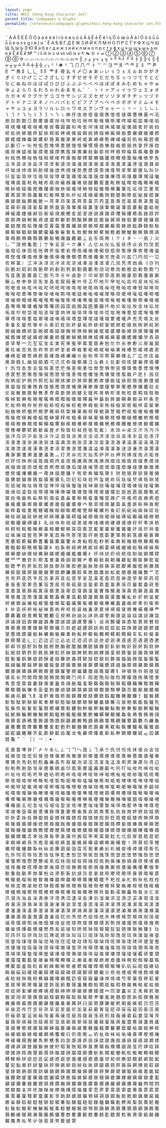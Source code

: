 ```yaml
---
layout: page
title: HKCS (Hong Kong Character Set)
parent_title: Codepages & Glyphs
permalink: /reference/codepages-glyphs/hkcs-hong-kong-character-set.html
---
```


<div id="bpmbook" class="bpmbook" style="direction:ltr;">
<div class="topic_user_field">
<div id="U0">
<p>¨ À Á È É Ê Ò Ó à á è é ê ì í ò ó ø ù ú ü Ā ā Ē ē Ě ě ī ŋ Ō ō œ ū Ǎ ǎ ǐ Ǒ ǒ ǔ ǖ ǘ ǚ ǜ ɐ ɑ ɔ ɛ ɡ ɪ ɵ ʃ ʊ ˆ Ё А Б В Г Д Е Ж З И Й К Л М Н О П Р С Т У Ф Х Ц Ч Ш Щ Ъ Ы Ь Э Ю Я а б в г д е ж з и й к л м н о п р с т у ф х ц ч ш щ ъ ы ь э ю я ё Ế ế Ề ề № ℡ ⅰ ⅱ ⅲ ⅳ ⅴ ⅵ ⅶ ⅷ ⅸ ⅹ ↸ ↹ ⇧ ⏚ ⏛ ① ② ③ ④ ⑤ ⑥ ⑦ ⑧ ⑨ ⑩ ⑴ ⑵ ⑶ ⑷ ⑸ ⑹ ⑺ ⑻ ⑼ ⑽ ═ ║ ╒ ╓ ╔ ╕ ╖ ╗ ╘ ╙ ╚ ╛ ╜ ╝ ╞ ╟ ╠ ╡ ╢ ╣ ╤ ╥ ╦ ╧ ╨ ╩ ╪ ╫ ╬ ╭ ╮ ╯ ╰ ✽ ⺀ ⺄ ⺆ ⺇ ⺈ ⺊ ⺌ ⺍ ⺕ ⺜ ⺝ ⺥ ⺧ ⺪ ⺬ ⺮ ⺶ ⺼ ⺾ ⻆ ⻊ ⻌ ⻍ ⻏ ⻖ ⻗ ⻞ ⻣ ⼳ 々 〆 〇 ぁ あ ぃ い ぅ う ぇ え ぉ お か が き ぎ く ぐ け げ こ ご さ ざ し じ す ず せ ぜ そ ぞ た だ ち ぢ っ つ づ て で と ど な に ぬ ね の は ば ぱ ひ び ぴ ふ ぶ ぷ へ べ ぺ ほ ぼ ぽ ま み む め も ゃ や ゅ ゆ ょ よ ら り る れ ろ ゎ わ ゐ ゑ を ん ゛ ゜ ゝ ゞ ァ ア ィ イ ゥ ウ ェ エ ォ オ カ ガ キ ギ ク グ ケ ゲ コ ゴ サ ザ シ ジ ス ズ セ ゼ ソ ゾ タ ダ チ ヂ ッ ツ ヅ テ デ ト ド ナ ニ ヌ ネ ノ ハ バ パ ヒ ビ ピ フ ブ プ ヘ ベ ペ ホ ボ ポ マ ミ ム メ モ ャ ヤ ュ ユ ョ ヨ ラ リ ル レ ロ ヮ ワ ヰ ヱ ヲ ン ヴ ヵ ヶ ー ヽ ヾ ㇀ ㇁ ㇂ ㇃ ㇄ ㇅ ㇆ ㇇ ㇈ ㇉ ㇊ ㇋ ㇌ ㇍ ㇎ ㇏ ㈱ 㐵 㑀 㑊 㑌 㑤 㑳 㑺 㑽 㑾 㒓 㒖 㒥 㒯 㒼 㓁 㓈 㓟 㓤 㓻 㔆 㔾 㕑 㕓 㕙 㕡 㕭 㕰 㕲 㕷 㕸 㖄 㖗 㖘 㖡 㖥 㖭 㖿 㗁 㗅 㗇 㗊 㗎 㗒 㗖 㗛 㗝 㗱 㗲 㗳 㗻 㗾 㘉 㘘 㘚 㘣 㘥 㘭 㘵 㘹 㘾 㙇 㙈 㙉 㙎 㙟 㙡 㙺 㚁 㚚 㚥 㚪 㚬 㚰 㚱 㚵 㚹 㚼 㛁 㛃 㛄 㛅 㛇 㛈 㛓 㛔 㛖 㛝 㛡 㛢 㛥 㛦 㛵 㜁 㜃 㜈 㜊 㜍 㜜 㜢 㜣 㜥 㜬 㜭 㜰 㜲 㜳 㜺 㝀 㝃 㝢 㝯 㞗 㞠 㞹 㞾 㟖 㟲 㟸 㟻 㠏 㠙 㠠 㠭 㠶 㠸 㡣 㢠 㣃 㣌 㣑 㣔 㣺 㤈 㤔 㤧 㤲 㤿 㥍 㥣 㥸 㦀 㦉 㦊 㦒 㦙 㦛 㦡 㦤 㦸 㧜 㧢 㧥 㧬 㧸 㧻 㧾 㨁 㨃 㨆 㨗 㨘 㨩 㨪 㨴 㩋 㩒 㩗 㩜 㩞 㩦 㩧 㪗 㪫 㪽 㫞 㫠 㫰 㫲 㫻 㬎 㬙 㬢 㬫 㬹 㭂 㭘 㭠 㭱 㭲 㭻 㭼 㮀 㮕 㮖 㮙 㮡 㮼 㮾 㯂 㯄 㯗 㯝 㯬 㯲 㯳 㯴 㰍 㰑 㰕 㰘 㱔 㲋 㳋 㳍 㳑 㳖 㳜 㳫 㳯 㴒 㴓 㴝 㴲 㴻 㵆 㵌 㵎 㵑 㵟 㵢 㵩 㵪 㵯 㵵 㵽 㶅 㶈 㶊 㶏 㶑 㶥 㶭 㶴 㶿 㷆 㷇 㷉 㷌 㷍 㷓 㷛 㷧 㷨 㷫 㷳 㷴 㷷 㷼 㷽 㸆 㹀 㹃 㹈 㹕 㹴 㺨 㺩 㺪 㺭 㺱 㺸 㺿 㻂 㻇 㻊 㻌 㻐 㻑 㻖 㻗 㻚 㻛 㻞 㻡 㻢 㻧 㻩 㻫 㻰 㻳 㻴 㻺 㻼 㻿 㼀 㼄 㼆 㼇 㼎 㽓 㽘 㽙 㽣 㽼 㾓 㿀 㿈 㿗 㿜 㿥 㿭 㿹 㿺 䀄 䀉 䀝 䀹 䁅 䁓 䁗 䁢 䁥 䁪 䁯 䁱 䂨 䂻 䂿 䃈 䃘 䃟 䃸 䃺 䄂 䄃 䄄 䄉 䄎 䄲 䅧 䅬 䅮 䅼 䅿 䆐 䆲 䇄 䇊 䇏 䇛 䇭 䇯 䇹 䈑 䈣 䉀 䉠 䉪 䉶 䉺 䊌 䊔 䊢 䊵 䊹 䊼 䋴 䋻 䋼 䌫 䍮 䎗 䎚 䎺 䏁 䏙 䏟 䏭 䏰 䏲 䐁 䐂 䐓 䐥 䐭 䑺 䒏 䒑 䒟 䒠 䒢 䒰 䒷 䒽 䓀 䓃 䓅 䓎 䓝 䓞 䓟 䓤 䓩 䓪 䓫 䓬 䓴 䔃 䔄 䔉 䔋 䔖 䔛 䔝 䔧 䔮 䔳 䔶 䔻 䔽 䔿 䕃 䕑 䕒 䕕 䕘 䕜 䕡 䕢 䕪 䕭 䕷 䕸 䖅 䖦 䖳 䗚 䗩 䗪 䘃 䘆 䘏 䘕 䘗 䙛 䙺 䚀 䚡 䚻 䛏 䛐 䛵 䛷 䜓 䜘 䜶 䝄 䝎 䝏 䝼 䞘 䞦 䟕 䟭 䟴 䠀 䠋 䠷 䡝 䡱 䢛 䢭 䢮 䣐 䣝 䣭 䣳 䣺 䤆 䤑 䤞 䤥 䤪 䤭 䤵 䤼 䤾 䥅 䥑 䥓 䥥 䥪 䥲 䦉 䦡 䦧 䧟 䧥 䧧 䨏 䨝 䨤 䨵 䪖 䪤 䪴 䪸 䫑 䫤 䫿 䬐 䬙 䬠 䬬 䬷 䭯 䭰 䭲 䭻 䭾 䮎 䮐 䮓 䮖 䮗 䮝 䮽 䮾 䯀 䰄 䰇 䰎 䰲 䰻 䰾 䱀 䱇 䱗 䱛 䱭 䱷 䱻 䱽 䲁 䲅 䲤 䲮 䲰 䲷 䳍 䳡 䳢 䳭 䴇 䴉 䴐 䴴 䵶 䵷 䶉 䶑 䶜 丄 业 东 両 两 丨 个 丬 丯 丶 丷 丽 丿 义 乚 乛 乪 乸 亀 亁 亅 亇 争 亘 亚 亠 亣 亷 亻 亼 亿 从 仪 仫 仮 仸 伃 众 会 伨 伩 伲 伷 伹 佂 佅 佋 佲 侊 侢 侨 侫 侰 侴 侽 俈 俌 俤 俥 俰 俲 俹 俽 倃 倈 倮 倴 倻 偖 偘 偦 偬 傁 傈 傐 傦 傼 働 僐 僙 僟 僡 僴 僼 儁 儍 儎 儫 兖 兠 兪 兴 兹 冂 円 冈 冖 冚 农 冧 冨 冫 冮 冲 决 冴 况 冸 凃 凇 凉 减 凑 凒 凓 凛 凟 凢 凤 凭 凴 凼 凾 刂 刅 刋 刟 删 刦 刧 刴 刼 剗 剙 剠 剨 剳 剹 劏 劐 劔 劚 务 劤 动 劵 効 勅 勌 勐 勑 勠 勡 勹 匁 匤 匧 匬 匲 匳 匸 医 卂 华 卝 卟 卤 卧 卩 卭 却 卽 卾 厓 厠 厢 厦 厨 厩 厪 厫 厮 厰 厶 叁 参 叅 双 叐 发 叒 变 叙 叚 叠 叶 号 叾 吓 吔 吖 吚 吡 吣 启 吲 吴 呋 呍 呩 呪 呭 咅 咏 咓 咔 咗 咜 咞 咣 咤 咲 咴 咹 哋 哌 响 哐 哚 哣 哯 唂 唍 唓 唘 唞 唣 唥 唨 唫 唿 啇 啉 啓 啝 啩 啫 啱 啲 啳 啹 喆 喐 喩 喰 喴 喹 喺 喼 嗁 嗗 嗘 嗞 嗪 嗬 嗰 嗱 嗵 嗻 嘅 嘑 嘞 嘠 嘡 嘢 嘣 嘥 嘭 嘷 噃 噍 噏 噐 噒 噔 噝 噡 噺 噻 噼 嚉 嚊 嚋 嚒 嚞 嚟 嚡 嚤 嚯 嚱 嚹 嚿 囖 团 园 囯 囱 囻 国 圀 圕 圝 圲 圽 圿 坂 坃 坆 坔 块 坛 坟 坧 坺 坾 坿 垈 垊 垍 垐 垜 垡 垧 垪 垴 垻 垾 埄 埈 埗 埝 埞 埦 埯 埾 堃 堒 堢 堦 堺 塀 塄 塇 塜 塟 塩 塬 塲 塳 墒 墙 墚 墧 墪 墰 墵 墶 墻 壋 壐 壜 壠 声 売 壳 壻 夂 处 夅 备 夊 夑 夝 够 夲 头 奥 奵 妉 妔 妚 妟 妬 妰 妷 妸 妿 姄 姉 姙 姫 姯 姰 姸 姹 娂 娋 娍 娒 娚 娡 娤 娧 娪 娫 娬 娽 婅 婔 婙 婡 婣 婨 婫 婮 婱 婹 婾 媁 媂 媆 媈 媑 媖 媙 媠 媡 媤 媫 嫃 嫎 嫏 嫑 嫓 嫤 嫰 嫲 嫺 嫾 嬍 嬑 嬕 嬟 嬫 孁 孄 孆 孊 孏 学 孨 孭 孴 孶 孼 宀 宂 宐 宖 宝 实 実 宪 宷 寃 寕 寗 寛 寳 寿 尅 尓 尔 尜 尞 尠 尣 屉 届 屓 属 屸 岅 岙 岚 岜 岞 岺 峁 峂 峑 峕 峥 峩 峯 峵 峼 崐 崕 崘 崬 崯 崾 嵆 嵈 嵖 嵗 嵛 嵰 嵴 嵸 嵻 嶅 嶋 嶎 嶤 嶫 嶶 嶹 巁 巗 巛 巵 帉 帋 帒 帮 幂 幈 幞 幺 广 広 庆 庒 庙 庽 廍 廐 廴 廸 廹 廻 廼 弌 弍 弎 弥 强 弻 彍 彐 彑 彜 彡 彣 彲 彻 徃 徤 徧 徱 徺 忂 忄 忛 忟 怣 怱 总 恊 恒 恵 恷 恾 悞 悤 悧 悳 惗 惞 惣 惧 惨 惩 惽 愇 愌 愙 愢 愰 愽 慂 慐 慙 慜 慠 慤 慯 慽 憁 憇 憕 憘 憙 憜 憷 憹 懀 懏 懐 懓 懚 懢 戬 户 戹 扌 扨 抂 抅 抐 抝 护 抦 拃 担 拕 拟 拥 挘 挮 挱 挵 挷 捤 捬 捹 捿 掋 掹 揁 揑 揞 揢 揦 揸 揻 揼 揾 搇 搲 搸 携 搻 摚 摱 摼 撍 撑 撯 撴 撶 擀 擓 擝 擡 擥 擧 擪 攊 攑 攞 攟 攰 攴 攵 敍 敟 敫 敭 斅 斆 斈 斉 斋 斵 斾 旑 旔 无 旣 旿 昘 昞 昣 昰 晄 晈 晋 晍 晓 晗 晣 晧 晫 晳 晽 暅 暎 暒 暚 暤 暭 暳 暶 暿 曍 曎 曧 曱 朂 朌 朎 朖 朙 朞 朥 朶 杄 条 杢 杧 杫 杮 枏 枠 枤 枬 枱 枿 柖 柗 柹 柾 栀 栁 栂 栃 栄 栍 栐 栛 栞 栢 栶 样 栾 桇 桊 桕 桖 桝 桥 梄 梈 梘 梦 梶 梹 梽 棃 棅 棊 椀 椁 椂 椃 椉 椘 椙 椚 椛 椬 椶 椾 楃 楆 楕 楡 楤 楧 楲 楳 榀 榅 榊 榘 榟 榢 榲 槀 槑 槕 槖 槡 槩 槹 槺 樃 樋 樌 樚 樜 樫 樬 樭 樳 橃 橅 橌 橒 橓 橗 橣 橥 橱 橴 橺 檂 檊 檏 檙 檝 檧 檫 檱 檲 檵 檾 櫈 櫉 櫊 櫔 櫘 櫶 欅 欝 欵 歒 歗 歯 歴 歺 殁 毁 毜 毡 毪 毺 氜 氱 氵 氷 氹 氺 氽 汉 汘 汚 汮 汵 汹 汿 沟 沢 沪 沯 沲 泋 泎 泟 泪 泿 洂 洅 洆 洤 洦 济 浗 浛 浜 浱 浲 涁 涏 涖 涤 涥 涱 涹 淾 渂 渄 渊 渏 渕 渘 温 渪 湏 湐 湗 湙 湶 湼 溆 溋 溚 溵 溸 溻 滙 滚 滛 滝 滢 滨 滩 滺 漄 漋 漌 漖 漗 漤 漴 漽 潄 潖 潜 潴 潹 澁 澊 澝 澟 澵 澻 澾 濓 濙 濚 濶 濸 瀃 瀞 瀬 灋 灍 灐 灔 灜 灧 灬 灯 灵 灷 灹 灾 灿 炁 炉 炋 炏 炠 炣 炥 炦 炧 点 炻 炼 炽 烀 烄 烌 烐 烕 烖 烟 烱 烵 烾 焅 焝 焩 焫 焬 焳 焴 焵 焻 焾 煀 煅 煊 煏 煑 煗 煫 煱 煳 煵 煶 煷 煺 煼 煾 熈 熌 熎 熑 熖 熘 熢 熣 熭 熴 熷 熺 燑 燝 燫 燵 燶 爀 爉 爎 爏 爕 爖 爗 爤 爥 爫 爮 牀 牐 牕 牗 牜 牦 犂 犇 犏 犔 犟 犭 犲 狍 狢 猂 猄 猐 猨 猪 猫 猬 献 猸 猹 獁 獈 獏 獱 獴 玌 玏 玘 玜 玞 玧 玪 玺 珉 珎 珏 珐 珕 珡 珢 珤 珦 珯 珳 珷 珹 珻 琂 琑 琒 琔 琕 琗 琙 琜 琞 琟 琷 琸 琹 琼 瑃 瑅 瑇 瑈 瑉 瑓 瑖 瑝 瑠 瑡 瑥 瑨 瑫 瑬 瑴 瑶 瑺 璂 璌 璍 璙 璛 璝 璤 璴 璹 瓈 瓌 瓐 瓓 瓧 瓰 瓱 瓲 瓸 甅 甎 甙 甞 甴 电 画 畂 畆 畊 畍 畑 畓 畕 畠 畧 畭 畮 畲 畺 疃 疍 疎 疒 疞 疱 疴 痃 痈 痜 瘂 瘇 瘬 瘻 癀 癍 癎 癏 癑 癔 癦 癧 癯 癳 癴 癶 発 皐 皡 皥 皷 盌 盖 盙 県 眎 眏 眞 眤 眦 眫 着 睃 睘 睲 睷 睸 睺 睻 瞓 瞘 瞯 瞹 瞾 矃 矅 矋 矝 矦 矴 矾 砈 砘 砜 砞 砹 砼 砽 硂 硄 硇 硋 硑 硓 硔 硦 硺 碁 碈 碍 碯 碱 碶 碸 碹 磇 磒 磓 磗 磘 磤 磮 磰 磱 磵 礆 礮 礲 礳 礴 礶 礻 礼 祘 祙 祢 祱 祾 禀 禃 禆 禇 禑 禙 禝 禟 禥 禩 秄 秆 秊 秌 秔 秢 秱 秴 稆 稪 稭 稺 稾 穃 穅 穉 穥 穽 窃 窑 窓 窰 窻 窼 竂 竃 竈 竉 竏 竓 竚 竛 竜 竝 竢 竧 竩 竪 竾 笋 笌 笔 笟 笧 笩 笹 筂 筃 筕 筢 筬 筯 筻 箒 箢 箣 箲 篏 篐 篬 篺 篼 簒 簕 簛 簵 籂 籄 籑 籖 籝 籭 籰 籴 类 籼 籾 粃 粆 粎 粜 粦 粧 粬 粮 粸 糂 糃 糇 糉 糍 糓 糚 糦 糭 糳 糵 糹 糼 紥 絍 絚 絝 綉 綋 綕 綗 綤 綨 綫 綳 緍 総 緐 緓 緔 緜 緤 緥 緵 緽 緾 縇 縧 繛 繥 繧 繬 繮 繿 纎 纒 纟 纤 纬 纺 织 经 统 缆 缷 罀 罁 罇 罉 罎 罒 罓 罱 罸 羏 羓 羗 羣 羮 羴 翝 翧 翺 耂 耈 耝 耠 耥 耮 耯 耱 耻 耼 联 聛 聡 聢 聣 聦 肀 肟 肧 肶 肷 肼 肽 胆 胩 胬 胶 脃 脇 脉 脌 脎 脒 脔 脗 脚 脪 脲 脴 脷 腂 腈 腖 腙 腚 腬 腭 腼 膄 膓 膥 膪 膶 臁 臈 臤 臯 臶 舘 舚 舦 舩 舭 舾 艔 艢 艥 艶 艹 艺 艻 芇 芦 芪 芿 苄 苊 苏 苐 苘 苢 苮 苷 苸 苼 苽 苿 茋 茘 茚 茝 茽 荗 荢 荣 荦 药 莅 莑 莜 莬 莹 莾 菍 菓 菭 萅 萔 萖 萘 萜 萠 萡 萤 萦 萮 萾 葈 葊 葓 葕 葘 葜 葢 葤 葱 葲 葿 蒀 蒈 蒒 蒓 蒖 蒣 蒭 蒽 蒾 蓚 蓞 蓡 蓢 蓤 蓥 蓸 蔃 蔅 蔐 蔳 蔴 蔸 蕂 蕋 蕌 蕒 蕚 蕟 蕯 蕰 蕳 薓 薗 藁 藖 藠 藮 藼 蘂 蘍 蘏 蘐 蘔 蘖 蘨 蘯 虂 虅 虬 虲 虾 蚒 蚠 蚭 蚲 蛯 蝰 蝱 蝽 螆 螋 螌 螥 螩 螱 蟁 蟎 蟖 蟚 蟮 蟵 蠄 蠏 蠘 蠧 蠭 衂 衅 衆 衏 衞 衠 衤 补 衮 袄 袇 袏 袐 袜 袠 袮 袴 袵 袿 装 裇 裏 裦 裵 裿 褀 褤 襃 襇 襍 襔 襥 襷 覀 覇 覉 覊 覑 覔 覥 覧 覩 覼 见 视 觧 訜 訩 訫 訸 訽 詉 詧 詾 誐 誔 誜 誩 誯 誴 諌 諚 諪 諹 謌 謟 謭 謿 譃 譌 譍 譞 譢 譩 讁 讃 讐 讛 讠 设 询 豑 貛 貟 貭 賍 賔 賖 賛 賩 賫 賲 賷 贃 贋 贌 贑 贒 贘 贜 贝 赺 趂 趦 趩 跀 跃 跔 踁 踎 踨 踪 踭 踺 蹆 蹏 蹨 蹱 蹵 蹷 蹾 躀 躧 躭 躰 躶 躹 躼 軃 軎 軚 転 軤 軭 軲 輙 輭 輰 轁 轊 轜 车 轧 轮 输 辠 辥 辧 辳 辵 辶 辷 辸 边 辺 辻 込 达 迁 迊 迌 迏 运 迚 迹 逈 递 逳 逷 遌 遖 遡 遤 遬 邨 邮 邻 郄 酑 酙 酜 酞 酧 酰 酶 酼 醌 醎 醩 醶 醻 釄 釖 釟 釥 釶 釺 釾 鈈 鈎 鈓 鈡 鈨 鈪 鈫 鈵 鈼 鉁 鉄 鉕 鉘 鉝 鉟 鉢 鉫 鉮 鉷 銁 銄 銉 銏 銮 銱 銹 銺 銾 銿 鋔 鋛 鋣 鋥 鋫 鋬 鋲 鋳 鋴 鋶 鋽 錃 錇 錬 錰 錱 鍀 鍁 鍂 鍃 鍄 鍅 鍈 鍟 鍢 鍦 鍨 鍩 鍫 鍮 鍳 鍴 鍸 鍽 鎁 鎄 鎅 鎆 鎇 鎐 鎜 鎠 鎭 鎸 鎻 鎽 鎿 鏆 鏋 鏓 鏛 鏠 鏰 鏱 鏳 鏴 鐁 鐄 鐈 鐗 鐛 鐝 鐤 鐥 鐦 鐧 鐭 鐾 鑂 鑃 鑍 鑔 鑘 鑛 鑥 鑧 鑬 鑹 鑻 钅 钟 钢 铁 铃 铜 银 锭 镇 镸 长 閅 閖 閗 閙 閠 関 閦 閧 閪 门 间 阝 阳 阸 陁 际 陖 险 陻 隁 随 隖 隣 隥 隶 隽 雴 霃 霛 霡 霱 霴 霶 靀 靁 靑 靕 靗 靝 靟 靭 靱 鞇 鞉 鞛 鞟 鞱 鞲 鞴 鞸 鞺 鞽 鞾 韀 韂 韈 韒 韠 韦 韮 韲 韵 頔 頕 頟 頣 頮 頳 頴 顇 顋 顖 顦 顨 顬 页 颴 颷 颹 飃 飇 飈 飊 风 飜 飞 飠 飡 飦 飬 飱 飵 餎 餙 餜 餷 餸 餹 餻 饀 饂 饊 饍 饝 饢 饣 馛 馤 馪 馸 馼 駄 駅 駚 駠 駡 駦 駵 騌 騐 騟 騡 騦 騯 騻 騼 驘 驜 驣 马 骏 骲 骶 骺 骽 髗 髠 髢 髴 髿 鬂 鬉 鬏 鬔 鬪 鬭 鬴 鬹 魀 魐 魩 魿 鮁 鮃 鮋 鮍 鮎 鮏 鮗 鮝 鮟 鮰 鯏 鯝 鯩 鯭 鯱 鯴 鯿 鰂 鰊 鰌 鰐 鰕 鰛 鰟 鰠 鰦 鰯 鰵 鰺 鱅 鱏 鱓 鱝 鱲 鱻 鱼 鴂 鴌 鴖 鴡 鴴 鴹 鵄 鵉 鵎 鵐 鵞 鵭 鵮 鵼 鵾 鶃 鶓 鶥 鶫 鶽 鷀 鷄 鷉 鷔 鷼 鸊 鸌 鸎 鸘 鸜 鸟 鹻 麁 麄 麅 麐 麕 麖 麘 麞 麢 麦 麨 麪 麫 麬 麯 麱 麽 麿 黁 黄 黆 黇 黢 黱 黸 黾 鼂 鼈 鼗 鼦 鼧 鼹 齄 齅 齐 齓 齚 齢 齩 齿 龎 龙 龟 龥 龦 龧 龨 龩 龪 龫 龬 龭 龮 龯 龰 龱 龲 龳 龜 ＂ ＇ ［ ］ ￢ ￤ ￭ </p>
<p>&#x20021; &#x2003e; &#x20046; &#x2004e; &#x20068; &#x20086; &#x20087; &#x2008a; &#x20094; &#x200ca; &#x200cb; &#x200cc; &#x200cd; &#x200d1; &#x200ee; &#x2010c; &#x2010e; &#x20118; &#x201a4; &#x201a9; &#x201ab; &#x201c1; &#x201d4; &#x201f2; &#x20204; &#x2020c; &#x20214; &#x20239; &#x2025b; &#x20274; &#x20275; &#x20299; &#x2029e; &#x202a0; &#x202b7; &#x202bf; &#x202c0; &#x202e5; &#x2030a; &#x20325; &#x20341; &#x20345; &#x20346; &#x20347; &#x2037e; &#x2037f; &#x20380; &#x203a0; &#x203a7; &#x203b5; &#x203c9; &#x203cb; &#x203f5; &#x203fc; &#x20413; &#x20414; &#x2041f; &#x20465; &#x20487; &#x2048e; &#x20491; &#x20492; &#x204a3; &#x204d7; &#x204fc; &#x204fe; &#x20547; &#x2058e; &#x205a5; &#x205b3; &#x205c3; &#x205ca; &#x205d0; &#x205d5; &#x205df; &#x205e0; &#x205eb; &#x20611; &#x20615; &#x20619; &#x2061a; &#x20630; &#x20656; &#x20676; &#x2070e; &#x20731; &#x20779; &#x2082c; &#x20873; &#x208d5; &#x20916; &#x20923; &#x20954; &#x20979; &#x209e7; &#x20a11; &#x20a50; &#x20a6f; &#x20ab4; &#x20ac2; &#x20acd; &#x20b0d; &#x20b8f; &#x20b9f; &#x20ba8; &#x20ba9; &#x20bbf; &#x20bc6; &#x20bcb; &#x20be2; &#x20beb; &#x20bfb; &#x20bff; &#x20c0b; &#x20c0d; &#x20c20; &#x20c34; &#x20c3a; &#x20c3b; &#x20c41; &#x20c42; &#x20c43; &#x20c53; &#x20c65; &#x20c77; &#x20c78; &#x20c7c; &#x20c8d; &#x20c96; &#x20c9c; &#x20cb5; &#x20cb8; &#x20ccf; &#x20cd3; &#x20cd4; &#x20cd5; &#x20cd6; &#x20cdd; &#x20ced; &#x20cff; &#x20d15; &#x20d28; &#x20d31; &#x20d32; &#x20d46; &#x20d47; &#x20d48; &#x20d49; &#x20d4c; &#x20d4d; &#x20d4e; &#x20d6f; &#x20d71; &#x20d74; &#x20d7c; &#x20d7e; &#x20d7f; &#x20d96; &#x20d9c; &#x20da7; &#x20db2; &#x20dc8; &#x20e04; &#x20e09; &#x20e0a; &#x20e0d; &#x20e0e; &#x20e0f; &#x20e10; &#x20e11; &#x20e16; &#x20e1d; &#x20e4c; &#x20e6d; &#x20e73; &#x20e75; &#x20e76; &#x20e77; &#x20e78; &#x20e79; &#x20e7a; &#x20e7b; &#x20e8c; &#x20e96; &#x20e98; &#x20e9d; &#x20ea2; &#x20eaa; &#x20eab; &#x20eac; &#x20eb6; &#x20ed7; &#x20ed8; &#x20edd; &#x20ef8; &#x20ef9; &#x20efa; &#x20efb; &#x20f1d; &#x20f26; &#x20f2d; &#x20f2e; &#x20f30; &#x20f31; &#x20f3b; &#x20f4c; &#x20f64; &#x20f8d; &#x20f90; &#x20fad; &#x20fb4; &#x20fb5; &#x20fb6; &#x20fbc; &#x20fdf; &#x20fea; &#x20feb; &#x20fec; &#x20fed; &#x21014; &#x2101d; &#x2101e; &#x2104f; &#x2105c; &#x2106f; &#x21075; &#x21076; &#x21077; &#x21078; &#x2107b; &#x21088; &#x21096; &#x2109d; &#x210b4; &#x210bf; &#x210c0; &#x210c1; &#x210c7; &#x210c8; &#x210c9; &#x210cf; &#x210d3; &#x210e4; &#x210f4; &#x210f5; &#x210f6; &#x2112f; &#x2113b; &#x2113d; &#x21145; &#x21148; &#x2114f; &#x21180; &#x21187; &#x211d9; &#x2123c; &#x2124f; &#x2127c; &#x212a8; &#x212a9; &#x212b0; &#x212e3; &#x212fe; &#x21302; &#x21303; &#x21304; &#x21305; &#x21336; &#x2133a; &#x21375; &#x21376; &#x2138e; &#x21398; &#x2139c; &#x213c5; &#x213c6; &#x213ed; &#x213fe; &#x21413; &#x21416; &#x21424; &#x2143f; &#x21452; &#x21454; &#x21455; &#x2148a; &#x21497; &#x214b6; &#x214e8; &#x214fd; &#x21577; &#x21582; &#x21596; &#x2160a; &#x21613; &#x21619; &#x2163e; &#x21661; &#x21692; &#x216b8; &#x216ba; &#x216c0; &#x216c1; &#x216c2; &#x216d3; &#x216d5; &#x216df; &#x216e6; &#x216e7; &#x216e8; &#x216fa; &#x216fb; &#x216fc; &#x216fe; &#x2170d; &#x21710; &#x21726; &#x2173a; &#x2173b; &#x2173c; &#x21757; &#x2176c; &#x2176d; &#x2176e; &#x2176f; &#x21770; &#x21771; &#x21773; &#x21774; &#x217ab; &#x217b0; &#x217b1; &#x217b2; &#x217b3; &#x217b4; &#x217b5; &#x217c3; &#x217c7; &#x217d9; &#x217da; &#x217db; &#x217dc; &#x217df; &#x217ef; &#x217f5; &#x217f6; &#x217f8; &#x217f9; &#x217fa; &#x217fb; &#x217fc; &#x21820; &#x21828; &#x21829; &#x2182a; &#x2182d; &#x21839; &#x2183a; &#x2183b; &#x21840; &#x21845; &#x21852; &#x2185e; &#x21861; &#x21862; &#x21863; &#x21864; &#x21877; &#x2187b; &#x21883; &#x21884; &#x21885; &#x2189e; &#x2189f; &#x218a0; &#x218a1; &#x218a2; &#x218be; &#x218bf; &#x218d1; &#x218d6; &#x218d7; &#x218d8; &#x218d9; &#x218fa; &#x21903; &#x21904; &#x21905; &#x21910; &#x21911; &#x21912; &#x21915; &#x2191c; &#x21922; &#x21927; &#x2193b; &#x21944; &#x21958; &#x2196a; &#x2197c; &#x21980; &#x21983; &#x21988; &#x21996; &#x219db; &#x219f3; &#x21a2d; &#x21a34; &#x21a45; &#x21a4b; &#x21a63; &#x21b44; &#x21bc1; &#x21bc2; &#x21c2a; &#x21c70; &#x21ca2; &#x21ca5; &#x21cac; &#x21d46; &#x21d5e; &#x21d90; &#x21db6; &#x21dba; &#x21dca; &#x21dd1; &#x21deb; &#x21df9; &#x21e1c; &#x21e23; &#x21e37; &#x21e3d; &#x21e89; &#x21ea4; &#x21ea8; &#x21ec8; &#x21ed5; &#x21f0f; &#x21f15; &#x21f6a; &#x21f9e; &#x21fa1; &#x21fe8; &#x22045; &#x22049; &#x2207e; &#x2209a; &#x220c7; &#x220fc; &#x2212a; &#x2215b; &#x22173; &#x2217a; &#x221a1; &#x221c1; &#x221c3; &#x22208; &#x2227c; &#x22321; &#x22325; &#x223bd; &#x223d0; &#x223d7; &#x223fa; &#x22465; &#x22471; &#x2248b; &#x22491; &#x224b0; &#x224ed; &#x22513; &#x2251b; &#x22530; &#x22554; &#x2258d; &#x225af; &#x225be; &#x2261b; &#x2261c; &#x2262b; &#x22668; &#x2267a; &#x22696; &#x22698; &#x226f4; &#x226f5; &#x226f6; &#x22712; &#x22714; &#x2271b; &#x2271f; &#x2272a; &#x22775; &#x22781; &#x22796; &#x227b4; &#x227b5; &#x227cd; &#x22803; &#x2285f; &#x22860; &#x22871; &#x228ad; &#x228c1; &#x228f7; &#x22926; &#x22939; &#x2294f; &#x22967; &#x2296b; &#x22980; &#x22993; &#x22a66; &#x22acf; &#x22ad5; &#x22ae6; &#x22ae8; &#x22b0e; &#x22b22; &#x22b3f; &#x22b43; &#x22b6a; &#x22bca; &#x22bce; &#x22c26; &#x22c27; &#x22c38; &#x22c4c; &#x22c51; &#x22c55; &#x22c62; &#x22c88; &#x22c9b; &#x22ca1; &#x22ca9; &#x22cb2; &#x22cb7; &#x22cc2; &#x22cc6; &#x22cc9; &#x22d07; &#x22d08; &#x22d12; &#x22d44; &#x22d4c; &#x22d67; &#x22d8d; &#x22d95; &#x22da0; &#x22da3; &#x22da4; &#x22db7; &#x22dee; &#x22e0d; &#x22e36; &#x22e42; &#x22e78; &#x22e8b; &#x22eb3; &#x22eef; &#x22f74; &#x22fcc; &#x22fe3; &#x23033; &#x23044; &#x2304b; &#x23066; &#x2307d; &#x2307e; &#x2308e; &#x230b7; &#x230bc; &#x230da; &#x23103; &#x2313d; &#x2317d; &#x23182; &#x231a4; &#x231a5; &#x231b3; &#x231c8; &#x231c9; &#x231f7; &#x231f8; &#x231f9; &#x2320f; &#x23225; &#x2322f; &#x23231; &#x23232; &#x23233; &#x23234; &#x23256; &#x23262; &#x23281; &#x23289; &#x2328a; &#x232ab; &#x232ac; &#x232ad; &#x232d2; &#x232e0; &#x232e1; &#x23300; &#x2330a; &#x2331f; &#x233b4; &#x233cc; &#x233de; &#x233e6; &#x233f4; &#x233f5; &#x233f9; &#x233fa; &#x233fe; &#x23400; &#x2343f; &#x23450; &#x2346f; &#x23472; &#x234e5; &#x23519; &#x23530; &#x23551; &#x2355a; &#x23567; &#x23595; &#x23599; &#x2359c; &#x235cd; &#x235ce; &#x235cf; &#x235f3; &#x23600; &#x23617; &#x2361a; &#x2363c; &#x23640; &#x23659; &#x2365f; &#x23677; &#x236a6; &#x236ad; &#x236ba; &#x236df; &#x236ee; &#x23703; &#x23716; &#x23720; &#x2372d; &#x2372f; &#x2373f; &#x23766; &#x23781; &#x237a2; &#x237bc; &#x237c2; &#x237d5; &#x237d6; &#x237d7; &#x2383a; &#x239c2; &#x23aa7; &#x23adb; &#x23aee; &#x23afa; &#x23b1a; &#x23b5a; &#x23c63; &#x23c99; &#x23c9a; &#x23c9b; &#x23cb5; &#x23cb7; &#x23cc7; &#x23cc8; &#x23cc9; &#x23cfc; &#x23cfd; &#x23cfe; &#x23cff; &#x23d40; &#x23d5b; &#x23d7e; &#x23d8f; &#x23db6; &#x23db7; &#x23db8; &#x23db9; &#x23dba; &#x23dbb; &#x23dbc; &#x23dbd; &#x23de3; &#x23df8; &#x23e06; &#x23e11; &#x23e2c; &#x23e2d; &#x23e2e; &#x23e2f; &#x23e30; &#x23e31; &#x23e39; &#x23e88; &#x23e89; &#x23e8a; &#x23e8b; &#x23eb9; &#x23ebf; &#x23ed7; &#x23ef7; &#x23ef8; &#x23ef9; &#x23efa; &#x23efb; &#x23efc; &#x23f35; &#x23f41; &#x23f4a; &#x23f61; &#x23f7f; &#x23f80; &#x23f81; &#x23f82; &#x23f8f; &#x23fb4; &#x23fb7; &#x23fc0; &#x23fc5; &#x23feb; &#x23fec; &#x23fed; &#x23fee; &#x23fef; &#x23ff0; &#x24011; &#x24039; &#x2403a; &#x2403b; &#x2403c; &#x2403d; &#x24057; &#x24085; &#x2408b; &#x2408c; &#x2408d; &#x24091; &#x240c9; &#x240e1; &#x240ec; &#x24104; &#x2410f; &#x24119; &#x2413f; &#x24140; &#x24144; &#x2414e; &#x24155; &#x24156; &#x24157; &#x2415c; &#x2415f; &#x24177; &#x2417a; &#x241a3; &#x241a4; &#x241a5; &#x241ac; &#x241b5; &#x241cd; &#x241e2; &#x241fc; &#x2421b; &#x2424b; &#x24256; &#x24259; &#x24276; &#x24277; &#x24278; &#x24284; &#x24293; &#x24295; &#x242a5; &#x242bf; &#x242c1; &#x242c9; &#x242ca; &#x242ee; &#x242fa; &#x2430d; &#x2431a; &#x24334; &#x24348; &#x24362; &#x24363; &#x24364; &#x24365; &#x2438c; &#x24396; &#x2439c; &#x243bd; &#x243c1; &#x243e9; &#x243ea; &#x243f2; &#x243f8; &#x24404; &#x24435; &#x24436; &#x2445a; &#x2445b; &#x24473; &#x24487; &#x24488; &#x244b9; &#x244bc; &#x244ce; &#x244d3; &#x244d6; &#x24505; &#x24521; &#x24578; &#x245c8; &#x24618; &#x2462a; &#x24665; &#x24674; &#x24697; &#x246d4; &#x24706; &#x24725; &#x2472f; &#x2478f; &#x247e0; &#x24812; &#x24823; &#x24882; &#x248e9; &#x248f0; &#x248f1; &#x248f2; &#x248f3; &#x248fb; &#x248ff; &#x24900; &#x24901; &#x2490c; &#x24916; &#x24917; &#x24919; &#x2492f; &#x24933; &#x24934; &#x2493e; &#x2493f; &#x24940; &#x24941; &#x24942; &#x24943; &#x24962; &#x24963; &#x24974; &#x24975; &#x24976; &#x2497b; &#x2497f; &#x24982; &#x24988; &#x24989; &#x2498a; &#x2498b; &#x2498c; &#x2498d; &#x2498e; &#x2498f; &#x24994; &#x249a4; &#x249a7; &#x249a9; &#x249ab; &#x249ac; &#x249ad; &#x249b7; &#x249b8; &#x249b9; &#x249ba; &#x249bb; &#x249c5; &#x249d0; &#x249da; &#x249de; &#x249df; &#x249e3; &#x249e5; &#x249ec; &#x249ed; &#x249f6; &#x249f7; &#x249f8; &#x249f9; &#x249fb; &#x24a0e; &#x24a12; &#x24a13; &#x24a15; &#x24a21; &#x24a22; &#x24a23; &#x24a24; &#x24a25; &#x24a26; &#x24a27; &#x24a28; &#x24a29; &#x24a2a; &#x24a3e; &#x24a42; &#x24a45; &#x24a4a; &#x24a4e; &#x24a4f; &#x24a50; &#x24a51; &#x24a5d; &#x24a65; &#x24a66; &#x24a67; &#x24a71; &#x24a77; &#x24a78; &#x24a79; &#x24a7a; &#x24a8c; &#x24a93; &#x24a94; &#x24a95; &#x24a96; &#x24aa4; &#x24aa5; &#x24aa6; &#x24aa7; &#x24ab1; &#x24ab2; &#x24ab3; &#x24aba; &#x24abb; &#x24abc; &#x24ac0; &#x24ac7; &#x24aca; &#x24ad1; &#x24adf; &#x24ae2; &#x24ae9; &#x24b0f; &#x24b6e; &#x24bf5; &#x24c09; &#x24c9e; &#x24c9f; &#x24cc9; &#x24cd9; &#x24d06; &#x24d13; &#x24db8; &#x24dea; &#x24deb; &#x24e3b; &#x24e50; &#x24ea5; &#x24ea7; &#x24f0e; &#x24f5c; &#x24f82; &#x24f86; &#x24f97; &#x24f9a; &#x24fa9; &#x24fb8; &#x24fc2; &#x2502c; &#x25052; &#x2509d; &#x2512b; &#x25148; &#x2517d; &#x2517e; &#x251cd; &#x251e3; &#x251e6; &#x251e7; &#x25220; &#x25221; &#x25250; &#x25299; &#x252c7; &#x252d8; &#x2530e; &#x25311; &#x25313; &#x25419; &#x25425; &#x2542f; &#x25430; &#x25446; &#x2546c; &#x2546e; &#x2549a; &#x25531; &#x25535; &#x2553f; &#x2555b; &#x2555c; &#x2555d; &#x2555e; &#x25562; &#x25565; &#x25566; &#x25581; &#x25584; &#x2558f; &#x255b9; &#x255d5; &#x255db; &#x255e0; &#x25605; &#x25635; &#x25651; &#x25683; &#x25695; &#x256e3; &#x256f6; &#x25706; &#x2571d; &#x25725; &#x2573d; &#x25772; &#x257c7; &#x257df; &#x257e0; &#x257e1; &#x25857; &#x2585d; &#x25872; &#x258c8; &#x258e1; &#x25903; &#x25946; &#x25956; &#x259ac; &#x259cc; &#x25a54; &#x25a95; &#x25a9c; &#x25aae; &#x25aaf; &#x25ae9; &#x25b74; &#x25b89; &#x25bb3; &#x25bb4; &#x25bc6; &#x25be4; &#x25be8; &#x25c01; &#x25c06; &#x25c21; &#x25c4a; &#x25c65; &#x25c91; &#x25ca4; &#x25cc0; &#x25cc1; &#x25cfe; &#x25d20; &#x25d30; &#x25d43; &#x25e0e; &#x25e49; &#x25e81; &#x25e82; &#x25e83; &#x25ea6; &#x25ebc; &#x25ed7; &#x25ed8; &#x25f1a; &#x25f4b; &#x25fe1; &#x25fe2; &#x26029; &#x26048; &#x26064; &#x26083; &#x26097; &#x260a4; &#x260a5; &#x26102; &#x26121; &#x26159; &#x2615a; &#x2615b; &#x2615c; &#x261ad; &#x261ae; &#x261b2; &#x261dd; &#x26258; &#x26261; &#x2626a; &#x2626b; &#x262d0; &#x26335; &#x2634b; &#x2634c; &#x26351; &#x263be; &#x263f5; &#x263f8; &#x26402; &#x26410; &#x26411; &#x26412; &#x2644a; &#x26469; &#x26484; &#x26488; &#x26489; &#x2648d; &#x26498; &#x26512; &#x26572; &#x265a0; &#x265ad; &#x265bf; &#x26612; &#x26626; &#x266af; &#x266b1; &#x266b5; &#x266da; &#x266e8; &#x266fc; &#x26716; &#x26741; &#x26799; &#x267b3; &#x267b4; &#x267cc; &#x2681c; &#x26846; &#x2685e; &#x2686e; &#x26888; &#x2688a; &#x26893; &#x268c7; &#x2690e; &#x26911; &#x26926; &#x26939; &#x26951; &#x269a8; &#x269b5; &#x269f2; &#x269fa; &#x26a2d; &#x26a2e; &#x26a34; &#x26a42; &#x26a51; &#x26a52; &#x26b05; &#x26b0a; &#x26b13; &#x26b15; &#x26b23; &#x26b28; &#x26b50; &#x26b51; &#x26b52; &#x26b53; &#x26b5b; &#x26b75; &#x26b82; &#x26b96; &#x26b97; &#x26b9d; &#x26bb3; &#x26bc0; &#x26bf7; &#x26c21; &#x26c40; &#x26c41; &#x26c46; &#x26c7e; &#x26c7f; &#x26c80; &#x26c81; &#x26c82; &#x26ca4; &#x26cb7; &#x26cb8; &#x26cbd; &#x26cc0; &#x26cc3; &#x26cd1; &#x26d22; &#x26d23; &#x26d24; &#x26d25; &#x26d26; &#x26d27; &#x26d28; &#x26d29; &#x26d2a; &#x26d51; &#x26d74; &#x26da0; &#x26da1; &#x26da2; &#x26da3; &#x26da4; &#x26da5; &#x26da6; &#x26da7; &#x26dae; &#x26ddc; &#x26dea; &#x26deb; &#x26df0; &#x26e00; &#x26e05; &#x26e07; &#x26e12; &#x26e42; &#x26e43; &#x26e44; &#x26e45; &#x26e6e; &#x26e72; &#x26e77; &#x26e84; &#x26e8b; &#x26e99; &#x26ed0; &#x26ed1; &#x26ed2; &#x26ed3; &#x26ed4; &#x26ed5; &#x26ed6; &#x26ed7; &#x26f26; &#x26f73; &#x26f74; &#x26f9f; &#x26fa1; &#x26fbe; &#x26fde; &#x26fdf; &#x2700e; &#x2704b; &#x27052; &#x27053; &#x27088; &#x270ad; &#x270ae; &#x270af; &#x270cd; &#x270d2; &#x270f8; &#x27109; &#x2710c; &#x2710d; &#x27126; &#x27127; &#x27164; &#x27165; &#x27175; &#x271cd; &#x2721b; &#x27267; &#x27280; &#x27285; &#x2728b; &#x272b2; &#x272b6; &#x272e6; &#x27352; &#x2739a; &#x273ff; &#x27422; &#x27450; &#x27484; &#x27486; &#x27574; &#x275a3; &#x275e0; &#x275e4; &#x275fd; &#x275fe; &#x27607; &#x2760c; &#x27632; &#x27639; &#x27655; &#x27656; &#x27657; &#x27694; &#x2770f; &#x27735; &#x27736; &#x27741; &#x2775e; &#x27784; &#x27785; &#x277cc; &#x27858; &#x27870; &#x2789d; &#x278b2; &#x278c8; &#x27924; &#x27967; &#x2797a; &#x279a0; &#x279dd; &#x279fd; &#x27a0a; &#x27a0e; &#x27a3e; &#x27a53; &#x27a59; &#x27a79; &#x27a84; &#x27abd; &#x27abe; &#x27af4; &#x27b06; &#x27b0b; &#x27b18; &#x27b38; &#x27b39; &#x27b3a; &#x27b48; &#x27bef; &#x27bf4; &#x27c12; &#x27c6c; &#x27cb1; &#x27cc5; &#x27d2f; &#x27d53; &#x27d54; &#x27d66; &#x27d73; &#x27d84; &#x27d8f; &#x27d98; &#x27dbd; &#x27ddc; &#x27e4d; &#x27e4f; &#x27f2e; &#x27ff9; &#x28002; &#x28009; &#x2801e; &#x28023; &#x28024; &#x28048; &#x28083; &#x28090; &#x280bd; &#x280be; &#x280e8; &#x280e9; &#x280f4; &#x2812e; &#x2814f; &#x2815d; &#x2816f; &#x28189; &#x281af; &#x281bc; &#x28207; &#x28218; &#x2821a; &#x28256; &#x2827c; &#x2829b; &#x282cd; &#x282e2; &#x28306; &#x28318; &#x2832f; &#x2833a; &#x28365; &#x2836d; &#x2837d; &#x2838a; &#x28412; &#x28468; &#x2846c; &#x28473; &#x28482; &#x28501; &#x2853c; &#x2853d; &#x2856c; &#x285e8; &#x285f4; &#x28600; &#x2860b; &#x28625; &#x2863b; &#x286aa; &#x286ab; &#x286b2; &#x286bc; &#x286d8; &#x286e6; &#x2870f; &#x28713; &#x28804; &#x2882b; &#x28933; &#x28948; &#x28949; &#x28956; &#x28964; &#x28968; &#x2896c; &#x2896d; &#x2897e; &#x28989; &#x289a8; &#x289aa; &#x289ab; &#x289b8; &#x289bc; &#x289c0; &#x289dc; &#x289de; &#x289e1; &#x289e3; &#x289e4; &#x289e7; &#x289e8; &#x289f9; &#x289fa; &#x289fb; &#x289fc; &#x28a0f; &#x28a16; &#x28a25; &#x28a29; &#x28a32; &#x28a36; &#x28a44; &#x28a45; &#x28a46; &#x28a47; &#x28a48; &#x28a49; &#x28a4a; &#x28a4b; &#x28a59; &#x28a5a; &#x28a81; &#x28a82; &#x28a83; &#x28a9a; &#x28a9b; &#x28a9c; &#x28ac0; &#x28ac6; &#x28acb; &#x28acc; &#x28ace; &#x28ade; &#x28adf; &#x28ae0; &#x28ae1; &#x28ae2; &#x28ae3; &#x28ae5; &#x28aea; &#x28afc; &#x28b0c; &#x28b13; &#x28b21; &#x28b22; &#x28b2b; &#x28b2c; &#x28b2d; &#x28b2f; &#x28b46; &#x28b4c; &#x28b4e; &#x28b50; &#x28b63; &#x28b64; &#x28b65; &#x28b66; &#x28b6c; &#x28b8f; &#x28b99; &#x28b9c; &#x28b9d; &#x28bb9; &#x28bc2; &#x28bc5; &#x28bd4; &#x28bd7; &#x28bd9; &#x28bda; &#x28be7; &#x28be8; &#x28be9; &#x28bea; &#x28beb; &#x28bec; &#x28bf5; &#x28bff; &#x28c03; &#x28c09; &#x28c1c; &#x28c1d; &#x28c23; &#x28c26; &#x28c2b; &#x28c30; &#x28c39; &#x28c3b; &#x28cca; &#x28ccd; &#x28cd2; &#x28d34; &#x28d99; &#x28db9; &#x28e0f; &#x28e36; &#x28e39; &#x28e65; &#x28e66; &#x28e97; &#x28eac; &#x28eb2; &#x28eb3; &#x28ed9; &#x28ee7; &#x28fc5; &#x29079; &#x29088; &#x2908b; &#x29093; &#x290af; &#x290b0; &#x290b1; &#x290c0; &#x290e4; &#x290e5; &#x290ec; &#x290ed; &#x2910d; &#x29110; &#x2913c; &#x2914d; &#x2915b; &#x2915e; &#x29170; &#x2919c; &#x291a8; &#x291d5; &#x291eb; &#x2941d; &#x29420; &#x29433; &#x2943f; &#x29448; &#x294d0; &#x294d9; &#x294da; &#x294e5; &#x294e7; &#x2959e; &#x295b0; &#x295b8; &#x295d7; &#x295e9; &#x295f4; &#x29720; &#x29732; &#x297d4; &#x29810; &#x29857; &#x298a4; &#x298d1; &#x298ea; &#x298f1; &#x298fa; &#x29903; &#x29905; &#x2992f; &#x29945; &#x29947; &#x29948; &#x29949; &#x2995d; &#x2996a; &#x2999d; &#x299c3; &#x299c9; &#x29a28; &#x29a4d; &#x29b05; &#x29b0e; &#x29bd5; &#x29c73; &#x29cad; &#x29d3e; &#x29d5a; &#x29d7c; &#x29d98; &#x29d9b; &#x29df6; &#x29e06; &#x29e2d; &#x29e68; &#x29eac; &#x29eb0; &#x29ec3; &#x29ef8; &#x29f23; &#x29f30; &#x29fb7; &#x29fde; &#x2a014; &#x2a087; &#x2a0b9; &#x2a0e1; &#x2a0ed; &#x2a0f3; &#x2a0f8; &#x2a0fe; &#x2a107; &#x2a123; &#x2a133; &#x2a134; &#x2a150; &#x2a192; &#x2a193; &#x2a1ab; &#x2a1b4; &#x2a1b5; &#x2a1df; &#x2a1f5; &#x2a220; &#x2a233; &#x2a293; &#x2a29f; &#x2a2b2; &#x2a2b4; &#x2a2b6; &#x2a2ba; &#x2a2bd; &#x2a2df; &#x2a2ff; &#x2a351; &#x2a3a9; &#x2a434; &#x2a45b; &#x2a5c6; &#x2a5cb; &#x2a601; &#x2a632; &#x2a64a; &#x2a65b; &#x2a6a9; &#x2f825; &#x2f83b; &#x2f840; &#x2f878; &#x2f894; &#x2f8a6; &#x2f8cd; &#x2f994; &#x2f9b2; &#x2f9bc; &#x2f9d4; </p>
</div>
</div>

